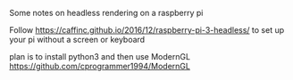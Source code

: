 Some notes on headless rendering on a raspberry pi

Follow https://caffinc.github.io/2016/12/raspberry-pi-3-headless/ to set up your pi without a screen or keyboard

plan is to install python3 and then use ModernGL
https://github.com/cprogrammer1994/ModernGL
